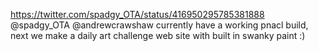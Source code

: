 https://twitter.com/spadgy_OTA/status/416950295785381888 @spadgy_OTA @andrewcrawshaw currently have a working pnacl build, next we make a daily art challenge web site with built in swanky paint :)